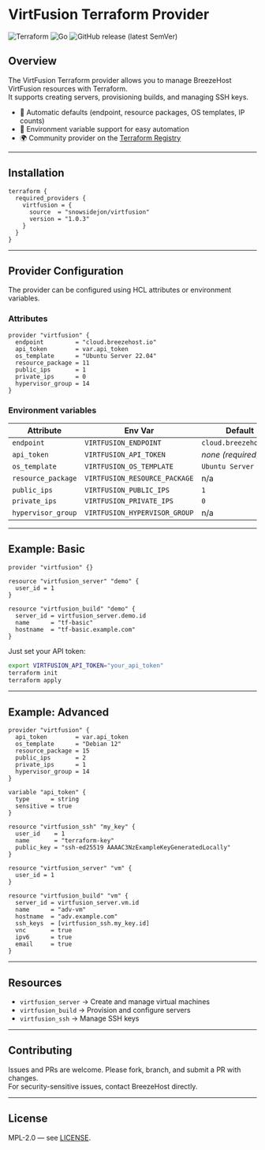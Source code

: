 # VirtFusion Terraform Provider

![Terraform](https://img.shields.io/badge/Terraform-%235835CC.svg?style=for-the-badge&logo=terraform&logoColor=white)
![Go](https://img.shields.io/badge/Go-00ADD8?style=for-the-badge&logo=go&logoColor=white)
![GitHub release (latest SemVer)](https://img.shields.io/github/v/release/snowsidejon/terraform-provider-virtfusion)

## Overview

The VirtFusion Terraform provider allows you to manage BreezeHost VirtFusion resources with Terraform.  
It supports creating servers, provisioning builds, and managing SSH keys.

- 🚀 Automatic defaults (endpoint, resource packages, OS templates, IP counts)  
- 🔑 Environment variable support for easy automation  
- 🌍 Community provider on the [Terraform Registry](https://registry.terraform.io/providers/snowsidejon/virtfusion/latest)  

---

## Installation

```hcl
terraform {
  required_providers {
    virtfusion = {
      source  = "snowsidejon/virtfusion"
      version = "1.0.3"
    }
  }
}
```

---

## Provider Configuration

The provider can be configured using HCL attributes or environment variables.  

### Attributes
```hcl
provider "virtfusion" {
  endpoint         = "cloud.breezehost.io"
  api_token        = var.api_token
  os_template      = "Ubuntu Server 22.04"
  resource_package = 11
  public_ips       = 1
  private_ips      = 0
  hypervisor_group = 14
}
```

### Environment variables
| Attribute         | Env Var                       | Default                  |
|-------------------|-------------------------------|--------------------------|
| `endpoint`        | `VIRTFUSION_ENDPOINT`         | `cloud.breezehost.io`    |
| `api_token`       | `VIRTFUSION_API_TOKEN`        | _none (required)_        |
| `os_template`     | `VIRTFUSION_OS_TEMPLATE`      | `Ubuntu Server 22.04`    |
| `resource_package`| `VIRTFUSION_RESOURCE_PACKAGE` | n/a                      |
| `public_ips`      | `VIRTFUSION_PUBLIC_IPS`       | `1`                      |
| `private_ips`     | `VIRTFUSION_PRIVATE_IPS`      | `0`                      |
| `hypervisor_group`| `VIRTFUSION_HYPERVISOR_GROUP` | n/a                      |

---

## Example: Basic

```hcl
provider "virtfusion" {}

resource "virtfusion_server" "demo" {
  user_id = 1
}

resource "virtfusion_build" "demo" {
  server_id = virtfusion_server.demo.id
  name      = "tf-basic"
  hostname  = "tf-basic.example.com"
}
```

Just set your API token:

```bash
export VIRTFUSION_API_TOKEN="your_api_token"
terraform init
terraform apply
```

---

## Example: Advanced

```hcl
provider "virtfusion" {
  api_token        = var.api_token
  os_template      = "Debian 12"
  resource_package = 15
  public_ips       = 2
  private_ips      = 1
  hypervisor_group = 14
}

variable "api_token" {
  type      = string
  sensitive = true
}

resource "virtfusion_ssh" "my_key" {
  user_id    = 1
  name       = "terraform-key"
  public_key = "ssh-ed25519 AAAAC3NzExampleKeyGeneratedLocally"
}

resource "virtfusion_server" "vm" {
  user_id = 1
}

resource "virtfusion_build" "vm" {
  server_id = virtfusion_server.vm.id
  name      = "adv-vm"
  hostname  = "adv.example.com"
  ssh_keys  = [virtfusion_ssh.my_key.id]
  vnc       = true
  ipv6      = true
  email     = true
}
```

---

## Resources

- `virtfusion_server` → Create and manage virtual machines  
- `virtfusion_build` → Provision and configure servers  
- `virtfusion_ssh` → Manage SSH keys  

---

## Contributing

Issues and PRs are welcome. Please fork, branch, and submit a PR with changes.  
For security-sensitive issues, contact BreezeHost directly.

---

## License

MPL-2.0 — see [LICENSE](LICENSE).
